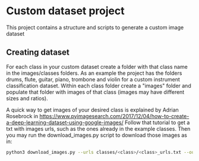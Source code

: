 # Custom dataset project
This project contains a structure and scripts to generate a custom image dataset

## Creating dataset

For each class in your custom dataset create a folder with that class name in the images/classes folders. As an example the project has the folders drums, flute, guitar, piano, trombone and violin for a custom instrument classification dataset. Within each class folder create a "images" folder and populate that folder with images of that class (images may have different sizes and ratios).

A quick way to get images of your desired class is explained by Adrian Rosebrock in https://www.pyimagesearch.com/2017/12/04/how-to-create-a-deep-learning-dataset-using-google-images/
Follow that tutorial to get a txt with images urls, such as the ones already in the example classes. Then you may run the download_images.py script to download those images as in: 

```bash
python3 download_images.py --urls classes/<class>/<class>_urls.txt --output classes/<class>/images
```
